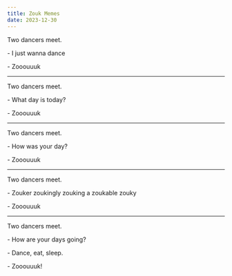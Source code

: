 ```yaml
---
title: Zouk Memes
date: 2023-12-30
---
```


Two dancers meet.

\- I just wanna dance

\- Zooouuuk

---

Two dancers meet.

\- What day is today?

\- Zooouuuk

---

Two dancers meet.

\- How was your day?

\- Zooouuuk

---

Two dancers meet.

\- Zouker zoukingly zouking a zoukable zouky

\- Zooouuuk

---

Two dancers meet.

\- How are your days going?

\- Dance, eat, sleep.

\- Zooouuuk!
